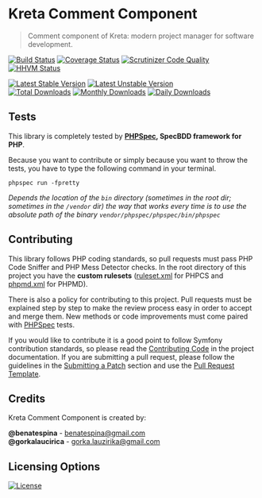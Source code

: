 # Kreta Comment Component
> Comment component of Kreta: modern project manager for software development.

[![Build Status](https://travis-ci.org/kreta-io/Comment.svg?branch=master)](https://travis-ci.org/kreta-io/Comment)
[![Coverage Status](https://img.shields.io/coveralls/kreta-io/Comment.svg)](https://coveralls.io/r/kreta-io/Comment)
[![Scrutinizer Code Quality](https://scrutinizer-ci.com/g/kreta-io/Comment/badges/quality-score.png?b=master)](https://scrutinizer-ci.com/g/kreta-io/Comment/?branch=master)
[![HHVM Status](http://hhvm.h4cc.de/badge/kreta/comment.svg)](http://hhvm.h4cc.de/package/kreta/comment)

[![Latest Stable Version](https://poser.pugx.org/kreta/comment/v/stable.svg)](https://packagist.org/packages/kreta/comment)
[![Latest Unstable Version](https://poser.pugx.org/kreta/comment/v/unstable.svg)](https://packagist.org/packages/kreta/comment)
&nbsp;&nbsp;&nbsp;&nbsp;&nbsp;&nbsp;&nbsp;&nbsp;&nbsp;&nbsp;
[![Total Downloads](https://poser.pugx.org/kreta/comment/downloads.svg)](https://packagist.org/packages/kreta/comment)
[![Monthly Downloads](https://poser.pugx.org/kreta/comment/d/monthly.png)](https://packagist.org/packages/kreta/comment)
[![Daily Downloads](https://poser.pugx.org/kreta/comment/d/daily.png)](https://packagist.org/packages/kreta/comment)

Tests
-----

This library is completely tested by **[PHPSpec][1], SpecBDD framework for PHP**.

Because you want to contribute or simply because you want to throw the tests, you have to type the following command
in your terminal.

    phpspec run -fpretty

*Depends the location of the `bin` directory (sometimes in the root dir; sometimes in the `/vendor` dir) the way that
works every time is to use the absolute path of the binary `vendor/phpspec/phpspec/bin/phpspec`*


Contributing
------------

This library follows PHP coding standards, so pull requests must pass PHP Code Sniffer and PHP Mess Detector
checks. In the root directory of this project you have the **custom rulesets** ([ruleset.xml]() for PHPCS and
[phpmd.xml]() for PHPMD).

There is also a policy for contributing to this project. Pull requests must
be explained step by step to make the review process easy in order to
accept and merge them. New methods or code improvements must come paired with [PHPSpec][1] tests.

If you would like to contribute it is a good point to follow Symfony contribution standards,
so please read the [Contributing Code][2] in the project
documentation. If you are submitting a pull request, please follow the guidelines
in the [Submitting a Patch][3] section and use the [Pull Request Template][4].

[1]: http://www.phpspec.net/
[2]: http://symfony.com/doc/current/contributing/code/index.html
[3]: http://symfony.com/doc/current/contributing/code/patches.html#check-list
[4]: http://symfony.com/doc/current/contributing/code/patches.html#make-a-pull-request

Credits
-------
Kreta Comment Component is created by:
>
**@benatespina** - [benatespina@gmail.com](mailto:benatespina@gmail.com)<br/>
**@gorkalaucirica** - [gorka.lauzirika@gmail.com](mailto:gorka.lauzirika@gmail.com)

Licensing Options
-----------------
[![License](https://poser.pugx.org/kreta/comment/license.svg)](https://github.com/kreta-io/kreta/blob/master/LICENSE.md)
